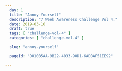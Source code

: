 ```yaml
---
  day: 1
  title: "Annoy Yourself"
  description: "7 Week Awareness Challenge Vol 4."
  date: 2019-03-16
  draft: true
  tags: [ "challenge-vol-4" ]
  categories: [ "challenge-vol-4" ]

  slug: "annoy-yourself"

  pageId: "D010B5AA-9B22-4033-90D1-6ADBAF51EE92"

---
```


